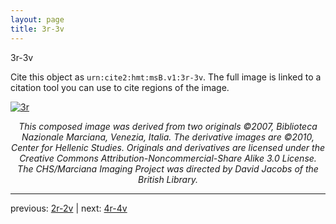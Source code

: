 ```yaml
---
layout: page
title: 3r-3v
---
```


3r-3v

Cite this object as `urn:cite2:hmt:msB.v1:3r-3v`. The full image is linked to a citation tool you can use to cite regions of the image.

[![3r](http://www.homermultitext.org/iipsrv?IIIF=/project/homer/pyramidal/deepzoom/hmt/vbbifolio/v1/vb_2v_3r.tif/full/800,/0/default.jpg)](http://www.homermultitext.org/ict2/?urn=urn:cite2:hmt:vbbifolio.v1:vb_2v_3r) 

<p style="text-align: center; font-style: italic;">This composed image was derived from two originals ©2007, Biblioteca Nazionale Marciana, Venezia, Italia. The derivative images are ©2010, Center for Hellenic Studies. Originals and derivatives are licensed under the Creative Commons Attribution-Noncommercial-Share Alike 3.0 License. The CHS/Marciana Imaging Project was directed by David Jacobs of the British Library.</p>

---

previous: [2r-2v](../2r-2v/) | next: [4r-4v](../4r-4v/)